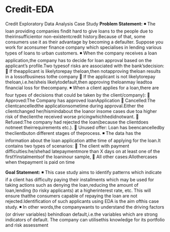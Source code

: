 # Credit-EDA
Credit Exploratory Data Analysis Case Study
**Problem Statement:**
◾ The loan providing companies findit hard to give loans to the people due to theirinsufficientor non-existentcredit history.Because of that, 
some consumers use it as their advantage by becoming a defaulter. Suppose you work for aconsumer finance company which specialises in 
lending various types of loans to urban customers.
◾ When the company receives a loan application,the company has to decide for loan approval based on the applicant’s profile.Two typesof risks
are associated with the bank’sdecision:
 If theapplicant is likelytorepay theloan,then notapproving theloan results in a lossofbusiness tothe company
 If the applicant is not likelytorepay theloan,i.e.he/sheis likelytodefault,then approving theloanmay leadtoa financial loss for thecompany.
◾ When a client applies for a loan,there are four types of decisions that could be taken by the client/company):
 Approved:The Company has approved loanApplication
 Cancelled:The clientcancelledthe applicationsometime during approval.Either the clientchanged her/hismindabout the loanor insome cases due 
toa higher risk of theclienthe received worse pricingwhichhedidnotwant.
 Refused:The company had rejected the loan(because the clientdoes notmeet theirrequirements etc.).
 Unused offer: Loan has beencancelledby theclientbuton different stages of theprocess.
◾ The data has the information about the loan application atthe time of applying for the loan.It contains two types of scenarios:
 The client with payment difficulties:he/shehad latepaymentmore than X days on at least one of the firstYinstalmentsof the loaninour 
sample,
 All other cases:Allothercases when thepayment is paid on time

**Goal Statement:**
◾ This case study aims to identify patterns which indicate if a client has difficulty paying their installments which may be used for
taking actions such as denying the loan,reducing the amount of loan,lending (to risky applicants) at a higherinterest rate, etc.
This will ensure thatthe consumers capable of repaying the loan are not rejected.Identification of such applicants using EDA is
the aim ofthis case study.
◾ In other words,the companywants to understand the driving factors (or driver variables) behindloan default,i.e.the variables
which are strong indicators of default. The company can utilisethis knowledge for its portfolio and risk assessment
